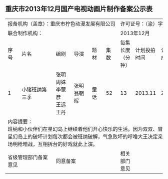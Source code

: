 ## 重庆市2013年12月国产电视动画片制作备案公示表
<table>
 <tr>
  <td nowrap colspan=6>报备机构（盖章）：重庆市柠色动漫发展有限公司</td>
  <td nowrap colspan=4>许可证号：（渝）字第181号</td>
 </tr>
 <tr>
  <td nowrap colspan=6>联合制作机构：</td>
  <td nowrap colspan=4>2013年12月</td>
 </tr>
 <tr>
  <td>序号</td>
  <td>片名</td>
  <td>编剧</td>
  <td>导演</td>
  <td>题材</td>
  <td>集数</td>
  <td>每集长度（分钟）</td>
  <td>计划投拍时间</td>
  <td>计划完成时间</td>
  <td>备注</td>
 </tr>
 <tr>
  <td>1</td>
  <td>小猪班纳第三季</td>
  <td>张明<br>周姝<br>李蒙彦<br>王远<br>王丹</td>
  <td>张明<br>翁朝晖</td>
  <td>童话</td>
  <td>52</td>
  <td>13</td>
  <td>2013.11</td>
  <td>2014.6</td>
  <td></td>
 </tr>
 <tr>
   <td colspan=10>内容提要：<br>班纳和小伙伴们在星幻岛上继续着他们开心快乐的生活。因为双双、冒冒和失失在星幻岛上的破坏计划每次都会被班纳破解，气急败坏的呼噜大王决定亲自出马。一场明枪暗战，互相拆台的好戏就此上演。</td>
 </tr>
 <tr>
  <td colspan=2>省级管理部门备案意见</td>
  <td colspan=4>同意备案</td>
  <td>相关部门意见</td>
  <td colspan=3></td>
 </tr>
</table>